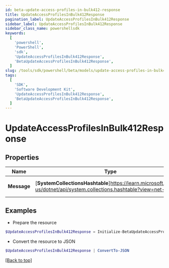 ```yaml
---
id: beta-update-access-profiles-in-bulk412-response
title: UpdateAccessProfilesInBulk412Response
pagination_label: UpdateAccessProfilesInBulk412Response
sidebar_label: UpdateAccessProfilesInBulk412Response
sidebar_class_name: powershellsdk
keywords:
  [
    'powershell',
    'PowerShell',
    'sdk',
    'UpdateAccessProfilesInBulk412Response',
    'BetaUpdateAccessProfilesInBulk412Response',
  ]
slug: /tools/sdk/powershell/beta/models/update-access-profiles-in-bulk412-response
tags:
  [
    'SDK',
    'Software Development Kit',
    'UpdateAccessProfilesInBulk412Response',
    'BetaUpdateAccessProfilesInBulk412Response',
  ]
---
```


# UpdateAccessProfilesInBulk412Response

## Properties

| Name | Type | Description | Notes |
| --- | --- | --- | --- |
| **Message** | [**SystemCollectionsHashtable**]https://learn.microsoft.com/en-us/dotnet/api/system.collections.hashtable?view=net-9.0 | A message describing the error | [optional] |

## Examples

- Prepare the resource

```powershell
$UpdateAccessProfilesInBulk412Response = Initialize-BetaUpdateAccessProfilesInBulk412Response  -Message  API/Feature not enabled for your organization.
```

- Convert the resource to JSON

```powershell
$UpdateAccessProfilesInBulk412Response | ConvertTo-JSON
```

[[Back to top]](#)
